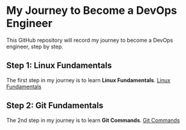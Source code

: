 # My Journey to Become a DevOps Engineer

This GitHub repository will record my journey to become a DevOps engineer, step by step.

## Step 1: Linux Fundamentals

The first step in my journey is to learn **Linux Fundamentals**.
[Linux Fundamentals](linux.md)

## Step 2: Git Fundamentals

The 2nd step in my journey is to learn **Git Commands**.
[Git Commands](git.md)
